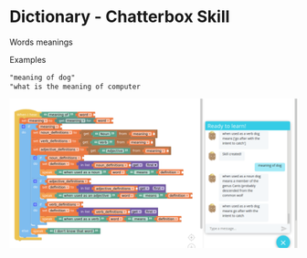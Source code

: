 
# Dictionary - Chatterbox Skill

Words meanings

Examples

    "meaning of dog"
    "what is the meaning of computer

![](dictionary.png)

